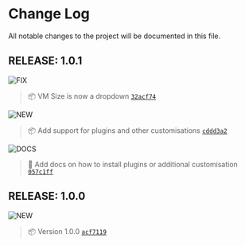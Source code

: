 # Change Log
All notable changes to the project will be documented in this file.


## RELEASE: 1.0.1
![FIX](https://img.shields.io/badge/-FIX-gray.svg?colorB=FC427B)
> 📦 VM Size is now a dropdown [`32acf74`](https://github.com/trallard/TLJH-azure-button/commit/32acf74a892e0d5eed70177cfb712d31f7f9fe58)

![NEW](https://img.shields.io/badge/-NEW-gray.svg?colorB=12CBC4)

> 📦 Add support for plugins and other customisations [`cddd3a2`](https://github.com/trallard/TLJH-azure-button/commit/cddd3a273f97634ec429c5a8837bf123a6ab71d9)

![DOCS](https://img.shields.io/badge/-DOCS-gray.svg?colorB=686de0)
> 📖 Add docs on how to install plugins or additional customisation [`057c1ff`](https://github.com/trallard/TLJH-azure-button/commit/057c1ffe5a45dbecf8cc5c946cea4f4a7ef14b67)

## RELEASE: 1.0.0

![NEW](https://img.shields.io/badge/-NEW-gray.svg?colorB=12CBC4)

> 📦 Version 1.0.0 [`acf7119`](https://github.com/trallard/TLJH-azure-button/commit/acf7119484075d6ec0bb4e4b19e5757691d62b09) <br>
